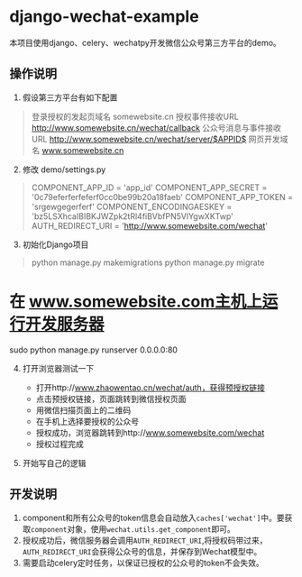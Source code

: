 # django-wechat-example

本项目使用django、celery、wechatpy开发微信公众号第三方平台的demo。


操作说明
-----------
1. 假设第三方平台有如下配置

  >登录授权的发起页域名    somewebsite.cn
   授权事件接收URL  http://www.somewebsite.cn/wechat/callback
   公众号消息与事件接收URL    http://www.somewebsite.cn/wechat/server/$APPID$
   网页开发域名    www.somewebsite.cn

2. 修改 demo/settings.py
  >COMPONENT_APP_ID = 'app_id'
  COMPONENT_APP_SECRET = '0c79eferferfeferf0cc0be99b20a18faeb'
  COMPONENT_APP_TOKEN = 'srgewgegerferf'
  COMPONENT_ENCODINGAESKEY = 'bz5LSXhcaIBIBKJWZpk2tRl4fiBVbfPN5VlYgwXKTwp'
  AUTH_REDIRECT_URI = 'http://www.somewebsite.com/wechat'

3. 初始化Django项目
  >python manage.py makemigrations
  python manage.py migrate
  # 在 www.somewebsite.com主机上运行开发服务器
  sudo python manage.py runserver 0.0.0.0:80

4. 打开浏览器测试一下
   - 打开http://www.zhaowentao.cn/wechat/auth，获得预授权链接
   - 点击预授权链接，页面跳转到微信授权页面
   - 用微信扫描页面上的二维码
   - 在手机上选择要授权的公众号
   - 授权成功，浏览器跳转到http://www.somewebsite.com/wechat
   - 授权过程完成

5. 开始写自己的逻辑


开发说明
--------

1. component和所有公众号的token信息会自动放入`caches['wechat']`中。要获取`component`对象，使用`wechat.utils.get_component`即可。
2. 授权成功后，微信服务器会调用`AUTH_REDIRECT_URI`,将授权码带过来，`AUTH_REDIRECT_URI`会获得公众号的信息，并保存到Wechat模型中。
3. 需要启动celery定时任务，以保证已授权的公众号的token不会失效。
